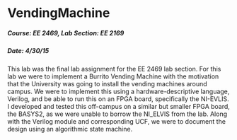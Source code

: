 # VendingMachine
##### Course: EE 2469, Lab Section: EE 2169
##### Date: 4/30/15

This lab was the final lab assignment for the EE 2469 lab section. For this lab we were to implement a Burrito Vending Machine with the motivation that the University was going to install the vending machines around campus. We were to implement this using a hardware-descriptive language, Verilog, and be able to run this on an FPGA board, specifically the NI-EVLIS. I developed and tested this off-campus on a similar but smaller FPGA board, the BASYS2, as we were unable to borrow the NI_ELVIS from the lab. Along with the Verilog module and corresponding UCF, we were to document the design using an algorithmic state machine. 
